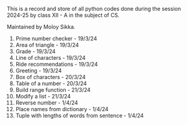This is a record and store of all python codes done during the session 2024-25 by class XII - A in the subject of CS.

Maintained by Moloy Sikka.

1. Prime number checker - 19/3/24
2. Area of triangle - 19/3/24
3. Grade - 19/3/24
4. Line of characters - 19/3/24
5. Ride recommendations - 19/3/24
6. Greeting - 19/3/24
7. Box of characters - 20/3/24
8. Table of a number - 20/3/24
9. Build range function - 21/3/24
11. Modify a list - 21/3/24
12. Reverse number - 1/4/24
13. Place names from dictionary - 1/4/24
14. Tuple with lengths of words from sentence - 1/4/24
